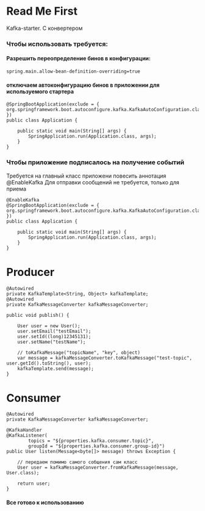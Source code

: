 # Read Me First
Kafka-starter. С конвертером

### Чтобы использовать требуется: 

#### Разрешить переопределение бинов в конфигурации: 
    spring.main.allow-bean-definition-overriding=true

#### отключаем автоконфигурацию бинов в приложении для используемого стартера
    @SpringBootApplication(exclude = {
    org.springframework.boot.autoconfigure.kafka.KafkaAutoConfiguration.class
    })
    public class Application {

	    public static void main(String[] args) {
		    SpringApplication.run(Application.class, args);
	    }
    }

### Чтобы приложение подписалось на получение событий
Требуется на главный класс приложени повесить аннотация @EnableKafka
Для отправки сообщений не требуется, только для приема

    @EnableKafka
    @SpringBootApplication(exclude = {
    org.springframework.boot.autoconfigure.kafka.KafkaAutoConfiguration.class
    })
    public class Application {

	    public static void main(String[] args) {
		    SpringApplication.run(Application.class, args);
	    }
    }

# Producer

    @Autowired
    private KafkaTemplate<String, Object> kafkaTemplate;
    @Autowired
    private KafkaMessageConverter kafkaMessageConverter;

    public void publish() {

        User user = new User();
        user.setEmail("testEmail");
        user.setId((long)12345131);
        user.setName("testName");

        // toKafkaMessage("topicName", "key", object)
        var message = kafkaMessageConverter.toKafkaMessage("test-topic", user.getId().toString(), user);
        kafkaTemplate.send(message);
    }

# Consumer

    @Autowired
    private KafkaMessageConverter kafkaMessageConverter;

    @KafkaHandler
    @KafkaListener(
            topics = "${properties.kafka.consumer.topic}",
            groupId = "${properties.kafka.consumer.group-id}")
    public User listen(Message<byte[]> message) throws Exception {

        // передаем помимо самого собщения сам класс
        User user = kafkaMessageConverter.fromKafkaMessage(message, User.class);

        return user;
    }

#### Все готово к использованию